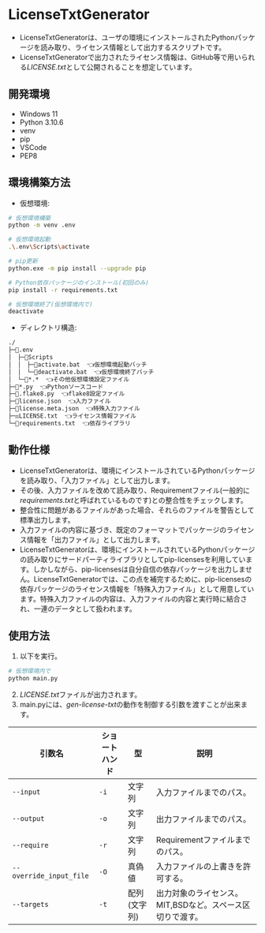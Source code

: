 # LicenseTxtGenerator

- LicenseTxtGeneratorは、ユーザの環境にインストールされたPythonパッケージを読み取り、ライセンス情報として出力するスクリプトです。
- LicenseTxtGeneratorで出力されたライセンス情報は、GitHub等で用いられる*LICENSE.txt*として公開されることを想定しています。

## 開発環境

- Windows 11
- Python 3.10.6
- venv
- pip
- VSCode
- PEP8

## 環境構築方法

- 仮想環境:

```sh
# 仮想環境構築
python -m venv .env

# 仮想環境起動
.\.env\Scripts\activate

# pip更新
python.exe -m pip install --upgrade pip

# Python依存パッケージのインストール(初回のみ)
pip install -r requirements.txt

# 仮想環境終了(仮想環境内で)
deactivate
```

- ディレクトリ構造:

```txt
./
├─📁.env
│　├─📁Scripts
│　│　├─📄activate.bat  👈仮想環境起動バッチ
│　│　└─📄deactivate.bat  👈仮想環境終了バッチ
│　└─📄*.*  👈その他仮想環境設定ファイル
├─🐍*.py  👈Pythonソースコード
├─📄.flake8.py  👈flake8設定ファイル
├─📄license.json  👈入力ファイル
├─📄license.meta.json  👈特殊入力ファイル
├─⚖LICENSE.txt  👈ライセンス情報ファイル
└─📄requirements.txt  👈依存ライブラリ
```

## 動作仕様

- LicenseTxtGeneratorは、環境にインストールされているPythonパッケージを読み取り、「入力ファイル」として出力します。
- その後、入力ファイルを改めて読み取り、Requirementファイル(一般的に*requirements.txt*と呼ばれているものです)との整合性をチェックします。
- 整合性に問題があるファイルがあった場合、それらのファイルを警告として標準出力します。
- 入力ファイルの内容に基づき、既定のフォーマットでパッケージのライセンス情報を「出力ファイル」として出力します。
- LicenseTxtGeneratorは、環境にインストールされているPythonパッケージの読み取りにサードパーティライブラリとしてpip-licensesを利用しています。しかしながら、pip-licensesは自分自信の依存パッケージを出力しません。LicenseTxtGeneratorでは、この点を補完するために、pip-licensesの依存パッケージのライセンス情報を「特殊入力ファイル」として用意しています。特殊入力ファイルの内容は、入力ファイルの内容と実行時に結合され、一連のデータとして扱われます。

## 使用方法

1. 以下を実行。

```sh
# 仮想環境内で
python main.py
```

2. *LICENSE.txt*ファイルが出力されます。
3. main.pyには、*gen-license-txt*の動作を制御する引数を渡すことが出来ます。

| 引数名 | ショートハンド | 型 | 説明 |
| -- | -- | -- | -- |
| `--input` | `-i` | 文字列 | 入力ファイルまでのパス。 | 
| `--output` | `-o` | 文字列 | 出力ファイルまでのパス。 |
| `--require` | `-r` | 文字列 | Requirementファイルまでのパス。 |
| `--override_input_file` | `-O` | 真偽値 | 入力ファイルの上書きを許可する。 |
| `--targets` | `-t` | 配列(文字列) | 出力対象のライセンス。MIT,BSDなど。スペース区切りで渡す。 |
